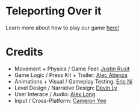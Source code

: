 # Teleporting Over it

Learn more about how to play our game [here!](https://github.com/Jalastin/ECS-189L-Project/blob/main/ProjectDocument.md)

# Credits

- Movement + Physics / Game Feel: [Justin Rusit](https://github.com/Jalastin)
- Game Logic /  Press Kit + Trailer: [Alec Atienza](https://github.com/alecF2)
- Animations + Visual / Gameplay Testing: [Eric Ni](https://github.com/ecni19)
- Level Design / Narrative Design: [Devin Ly](https://github.com/devin177)
- User Interace / Audio: [Alex Long](https://github.com/ale-long)
- Input / Cross-Platform: [Cameron Yee](https://github.com/Cameron327)
